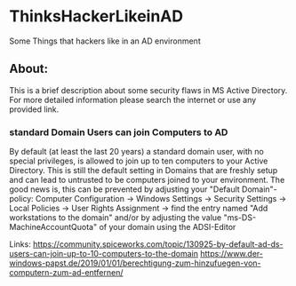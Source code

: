 # ThinksHackerLikeinAD
Some Things that hackers like in an AD environment

## About:
This is a brief description about some security flaws in MS Active Directory.
For more detailed information please search the internet or use any provided link.

### standard Domain Users can join Computers to AD
By default (at least the last 20 years) a standard domain user, with no special privileges, is allowed to join up to ten computers to your Active Directory.
This is still the default setting in Domains that are freshly setup and can lead to untrusted to be computers joined to your environment.
The good news is, this can be prevented by adjusting your "Default Domain"-policy:
Computer Configuration -> Windows Settings -> Security Settings -> Local Policies -> User Rights Assignment  -> find the entry named "Add workstations to the domain"
and/or by adjusting the value "ms-DS-MachineAccountQuota" of your domain using the ADSI-Editor

Links:
https://community.spiceworks.com/topic/130925-by-default-ad-ds-users-can-join-up-to-10-computers-to-the-domain
https://www.der-windows-papst.de/2019/01/01/berechtigung-zum-hinzufuegen-von-computern-zum-ad-entfernen/

